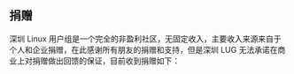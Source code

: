 ## 捐赠
深圳 Linux 用户组是一个完全的非盈利社区，无固定收入，主要收入来源来自于个人和企业捐赠，在此感谢所有朋友的捐赠和支持，但是深圳 LUG 无法承诺在商业上对捐赠做出回馈的保证，目前收到捐赠如下：
